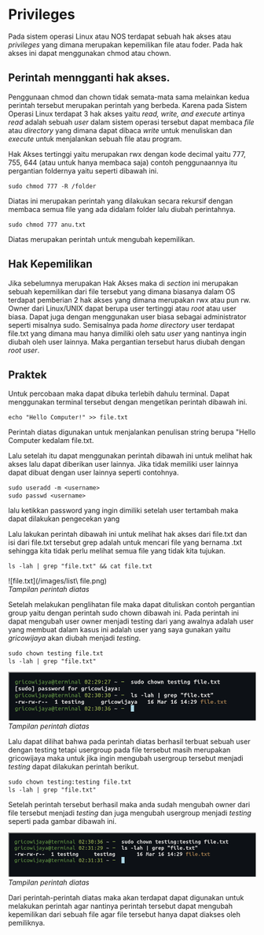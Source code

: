 # Privileges 

Pada sistem operasi Linux atau NOS terdapat sebuah hak akses atau _privileges_ yang dimana merupakan kepemilikan file atau foder. Pada hak akses ini dapat menggunakan chmod atau chown. 

## Perintah menngganti hak akses.

Penggunaan chmod dan chown tidak semata-mata sama melainkan kedua perintah tersebut merupakan perintah yang berbeda. Karena pada Sistem Operasi Linux terdapat 3 hak akses  yaitu _read, write, and execute_ artinya _read_ adalah sebuah _user_ dalam sistem operasi tersebut dapat membaca _file_ atau _directory_ yang dimana dapat dibaca _write_ untuk menuliskan dan _execute_ untuk menjalankan sebuah file atau program. 

Hak Akses tertinggi yaitu merupakan rwx dengan kode decimal yaitu 777, 755, 644 (atau untuk hanya membaca saja) contoh penggunaannya itu pergantian foldernya yaitu seperti dibawah ini.

    sudo chmod 777 -R /folder

Diatas ini merupakan perintah yang dilakukan secara rekursif dengan membaca semua file yang ada didalam folder lalu diubah perintahnya. 

    sudo chmod 777 anu.txt

Diatas merupakan perintah untuk mengubah kepemilikan.

## Hak Kepemilikan

Jika sebelumnya merupakan Hak Akses maka di _section_ ini merupakan sebuah kepemilikan dari file tersebut yang dimana biasanya dalam OS terdapat pemberian 2 hak akses yang dimana merupakan rwx atau pun rw. Owner dari Linux/UNIX dapat berupa user tertinggi atau _root_ atau user biasa. Dapat juga dengan menggunakan user biasa sebagai administrator seperti misalnya sudo. Semisalnya pada _home directory_ user terdapat file.txt yang dimana mau hanya dimiliki oleh satu _user_ yang nantinya ingin diubah oleh user lainnya. Maka pergantian tersebut harus diubah dengan _root user_.

## Praktek

Untuk percobaan maka dapat dibuka terlebih dahulu terminal. Dapat menggunakan terminal tersebut dengan mengetikan perintah dibawah ini. 
  
    echo "Hello Computer!" >> file.txt

Perintah diatas digunakan untuk menjalankan penulisan string berupa "Hello Computer kedalam file.txt.

Lalu setelah itu dapat menggunakan perintah dibawah ini untuk melihat hak akses lalu dapat diberikan user lainnya. Jika tidak memiliki user lainnya dapat dibuat dengan user lainnya seperti contohnya. 

    sudo useradd -m <username>
    sudo passwd <username>

lalu ketikkan password yang ingin dimiliki setelah user tertambah maka dapat dilakukan pengecekan yang 

Lalu lakukan perintah dibawah ini  untuk melihat hak akses dari file.txt dan isi dari file.txt tersebut grep adalah untuk mencari file yang bernama .txt sehingga kita tidak perlu melihat semua file yang tidak kita tujukan.

    ls -lah | grep "file.txt" && cat file.txt

![file.txt](/images/list\ file.png) <br>
*Tampilan perintah diatas*

Setelah melakukan penglihatan file maka dapat dituliskan contoh pergantian group yaitu dengan perintah sudo chown dibawah ini. Pada perintah ini dapat mengubah user owner menjadi testing dari yang awalnya adalah user yang membuat dalam kasus ini adalah user yang saya gunakan yaitu _gricowijaya_ akan diubah menjadi _testing_.

    sudo chown testing file.txt
    ls -lah | grep "file.txt"

![chowntesting](/images/chown_testing.png) <br>
*Tampilan perintah diatas*

Lalu dapat dilihat bahwa pada perintah diatas berhasil terbuat sebuah user dengan testing tetapi usergroup pada file tersebut masih merupakan gricowijaya maka untuk jika ingin mengubah usergroup tersebut menjadi _testing_ dapat dilakukan perintah berikut.

    sudo chown testing:testing file.txt
    ls -lah | grep "file.txt"

Setelah perintah tersebut berhasil maka anda sudah mengubah owner dari file tersebut menjadi _testing_ dan juga mengubah usergroup menjadi _testing_ seperti pada gambar dibawah ini.

![chowntesting](/images/chown_testing:testing.png) <br>
*Tampilan perintah diatas*

Dari perintah-perintah diatas maka akan terdapat dapat digunakan untuk melakukan perintah agar nantinya perintah tersebut dapat mengubah kepemilikan dari sebuah file agar file tersebut hanya dapat diakses oleh pemiliknya.   
